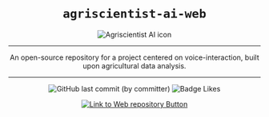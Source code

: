 <div align="center">

# `agriscientist-ai-web`

<img src="https://firebasestorage.googleapis.com/v0/b/agriscientist-ai.appspot.com/o/assets%2Fimages%2FAgriscientist-ai_Github%20background.webp?alt=media&token=bf3b8ee0-f45a-453c-99b8-c4bc43d6b618" alt="Agriscientist AI icon">

-----

An open-source repository for a project centered on voice-interaction, built upon agricultural data analysis.

-----

![GitHub last commit (by committer)](https://img.shields.io/github/last-commit/johnlin10/agriscientist-ai-web?style=for-the-badge&labelColor=34a84d&color=268039)
![Badge Likes](https://img.shields.io/github/stars/johnlin10/agriscientist-ai-web?style=for-the-badge&labelColor=d0ab23&color=b0901e&logoColor=white&logo=Trustpilot)

[![Link to Web repository Button]][Web repository Link]

[Link to Web repository Button]:https://img.shields.io/badge/Go_TO_Raspberry_Pi_Repository_>-4ba2e9?style=for-the-badge
[Web repository Link]: https://github.com/johnlin10/agriscientist-ai-raspberrypi

</div>
